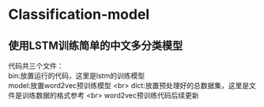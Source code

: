 # Classification-model
## 使用LSTM训练简单的中文多分类模型
代码共三个文件：<br>
bin:放置运行的代码，这里是lstm的训练模型 <br>
model:放置word2vec预训练模型 \<br>
dict:放置预处理好的总数据集，这里是文件是训练数据的格式参考 \<br>
word2vec预训练代码后续更新<br>
